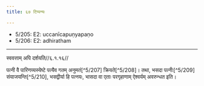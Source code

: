 ```yaml
---
title: ६७ टिप्पन्यः

---
```

- 5/205: E2: uccanīcapuṇyapaṇo
- 5/206: E2: adhiratham

____________________________________________


स्ववत्ताम् अपि दर्शयति//६.१.१६//

पत्नी वै पारिणय्यस्येष्टे पत्यैव गतम् अनुमतं[^5/207] क्रियते[^5/208]। तथा, भसदा पत्नीः[^5/209] संयाजयन्ति[^5/210], भसद्वीर्या हि पत्नयः, भासदा वा एताः परगृहाणाम् ऐश्वर्यम् अवरुन्धत इति।
